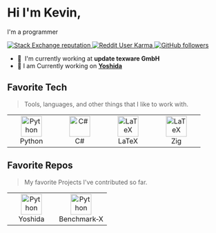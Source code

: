 <!--- Markdown Settings --->
<style>
  td, th {
    border: none!important;
  }
</style>

<!--- Markdown starts here --->

# Hi I'm Kevin,

I'm a programmer 

<p align="left">
  <a href="https://stackoverflow.com/users/13156707">
    <img alt="Stack Exchange reputation" src="https://img.shields.io/stackexchange/stackoverflow/r/13156707?color=orange&label=reputation&logo=stackoverflow">
  </a>
  <a href="https://reddit.com/u/XOYZ69">
    <img alt="Reddit User Karma" src="https://img.shields.io/reddit/user-karma/combined/XOYZ69?label=karma&logo=reddit">
  </a>
  <a href="https://github.com/XOYZ69?tab=followers">
    <img alt="GitHub followers" src="https://img.shields.io/github/followers/XOYZ69?color=green&logo=github">
  </a>
</p>

- :office: &nbsp;I'm currently working at **update texware GmbH**
- :wrench: I am Currently working on **[Yoshida](https://github.com/XOYZ69/Yoshida)**

<h2 align="left" id="XOYZ69-tech">Favorite Tech</h2>

> Tools, languages, and other things that I like to work with.

<table>
  <tr>
    <td align="center" width="96">
      <a href="#XOYZ69-tech">
        <img src="https://github.com/abrahamcalf/programming-languages-logos/blob/master/src/python/python.svg?raw=true" width="48" height="48" alt="Python" />
      </a>
      <br>Python
    </td>
    <td align="center" width="96">
      <a href="#XOYZ69-tech">
        <img src="https://github.com/abrahamcalf/programming-languages-logos/blob/master/src/csharp/csharp.svg?raw=true" width="48" height="48" alt="C#" />
      </a>
      <br>C#
    </td>
    <td align="center" width="96">
      <a href="#XOYZ69-tech">
        <img src="https://github.com/simple-icons/simple-icons/blob/develop/icons/latex.svg?raw=true" width="48" height="48" alt="LaTeX" />
      </a>
      <br>LaTeX
    </td>
    <td align="center" width="96">
      <a href="#XOYZ69-tech">
        <img src="https://cdn.jsdelivr.net/gh/devicons/devicon/icons/zig/zig-original.svg" width="48" height="48" alt="LaTeX" />
      </a>
      <br>Zig
    </td>
  </tr>
</table>

<h2 align="left" id="top_repos">Favorite Repos</h2>

> My favorite Projects I've contributed so far.

<table>
  <tr>
    <td align="center" width="96">
      <a href="https://github.com/XOYZ69/Yoshida">
        <img src="https://github.com/simple-icons/simple-icons/blob/develop/icons/github.svg?raw=true" width="48" height="48" alt="Python" />
      </a>
      <br>Yoshida
    </td>
    <td align="center" width="96">
      <a href="https://github.com/XOYZ69/Benchmark-X">
        <img src="https://cdn.icon-icons.com/icons2/41/PNG/128/SpeedTest_speedometer_6974.png" width="48" height="48" alt="Python" />
      </a>
      <br>Benchmark&#x2011;X
    </td>
  </tr>
</table>
